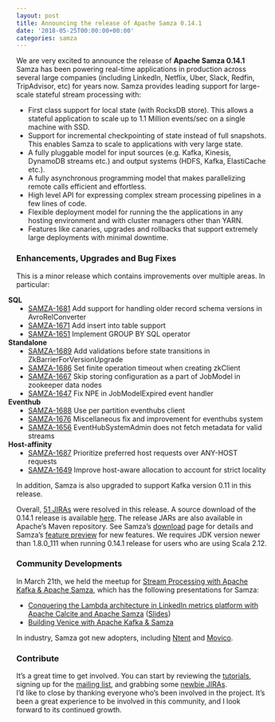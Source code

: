 ```yaml
---
layout: post
title: Announcing the release of Apache Samza 0.14.1
date: '2018-05-25T00:00:00+00:00'
categories: samza
---
```

We are very excited to announce the release of <strong>Apache Samza 0.14.1</strong><br />
Samza has been powering real-time applications in production across several large companies (including LinkedIn, Netflix, Uber, Slack, Redfin, TripAdvisor, etc) for years now. Samza provides leading support for large-scale stateful stream processing with:
<ul>
<li>First class support for local state (with RocksDB store). This allows a stateful application to scale up to 1.1 Million events/sec on a single machine with SSD.</li>
<li>Support for incremental checkpointing of state instead of full snapshots. This enables Samza to scale to applications with very large state.</li>
<li>A fully pluggable model for input sources (e.g. Kafka, Kinesis, DynamoDB streams etc.) and output systems (HDFS, Kafka, ElastiCache etc.).</li>
<li>A fully asynchronous programming model that makes parallelizing remote calls efficient and effortless.</li>
<li>High level API for expressing complex stream processing pipelines in a few lines of code.</li>
<li>Flexible deployment model for running the the applications in any hosting environment and with cluster managers other than YARN.</li>
<li>Features like canaries, upgrades and rollbacks that support extremely large deployments with minimal downtime.</li>
</ul>

<h3>Enhancements, Upgrades and Bug Fixes</h3>
This is a minor release which contains improvements over multiple areas. In particular:<br/>
<ul>
<li style="list-style: none;margin-left: -40px;"><strong>SQL</strong></li>
<li><a href="https://issues.apache.org/jira/browse/SAMZA-1681">SAMZA-1681</a> Add support for handling older record schema versions in AvroRelConverter</li>
<li><a href="https://issues.apache.org/jira/browse/SAMZA-1671">SAMZA-1671</a> Add insert into table support</li>
<li><a href="https://issues.apache.org/jira/browse/SAMZA-1651">SAMZA-1651</a> Implement GROUP BY SQL operator</li>
<li style="list-style: none;margin-left: -40px;"><strong>Standalone</strong></li>
<li><a href="https://issues.apache.org/jira/browse/SAMZA-1689">SAMZA-1689</a> Add validations before state transitions in ZkBarrierForVersionUpgrade</li>
<li><a href="https://issues.apache.org/jira/browse/SAMZA-1686">SAMZA-1686</a> Set finite operation timeout when creating zkClient</li>
<li><a href="https://issues.apache.org/jira/browse/SAMZA-1667">SAMZA-1667</a> Skip storing configuration as a part of JobModel in zookeeper data nodes</li>
<li><a href="https://issues.apache.org/jira/browse/SAMZA-1647">SAMZA-1647</a> Fix NPE in JobModelExpired event handler</li>
<li style="list-style: none;margin-left: -40px;"><strong>Eventhub</strong></li>
<li><a href="https://issues.apache.org/jira/browse/SAMZA-1688">SAMZA-1688</a> Use per partition eventhubs client</li>
<li><a href="https://issues.apache.org/jira/browse/SAMZA-1676">SAMZA-1676</a> Miscellaneous fix and improvement for eventhubs system</li>
<li><a href="https://issues.apache.org/jira/browse/SAMZA-1656">SAMZA-1656</a> EventHubSystemAdmin does not fetch metadata for valid streams</li>
<li style="list-style: none;margin-left: -40px;"><strong>Host-affinity</strong></li>
<li><a href="https://issues.apache.org/jira/browse/SAMZA-1687">SAMZA-1687</a> Prioritize preferred host requests over ANY-HOST requests</li>
<li><a href="https://issues.apache.org/jira/browse/SAMZA-1649">SAMZA-1649</a> Improve host-aware allocation to account for strict locality</li>
</ul>

In addition, Samza is also upgraded to support Kafka version 0.11 in this release.<br/>

Overall, <a href="https://issues.apache.org/jira/projects/SAMZA/versions/12343155">51 JIRAs</a> were resolved in this release. 
A source download of the 0.14.1 release is available <a href="http://www.apache.org/dyn/closer.cgi/samza/0.14.1">here</a>. The release JARs are also available in Apache’s Maven repository. See Samza’s <a href="http://samza.apache.org/startup/download/">download</a> page for details and Samza’s <a href="https://samza.apache.org/startup/preview/">feature preview</a> for new features. We requires JDK version newer than 1.8.0_111 when running 0.14.1 release for users who are using Scala 2.12.

<h3>Community Developments</h3>
In March 21th, we held the meetup for <a href="https://www.meetup.com/Stream-Processing-Meetup-LinkedIn/events/248309045/">Stream Processing with Apache Kafka & Apache Samza</a>, which has the following presentations for Samza:
<ul>
<li><a href="https://www.youtube.com/watch?v=ZPWInJ4USIU">Conquering the Lambda architecture in LinkedIn metrics platform with Apache Calcite and Apache Samza</a> (<a href="https://www.slideshare.net/KhaiTran17/conquering-the-lambda-architecture-in-linkedin-metrics-platform-with-apache-calcite-and-apache-samza">Slides</a>)</li>
<li><a href="https://www.youtube.com/watch?v=Usz8E4S-hZE">Building Venice with Apache Kafka & Samza</a></li>
</ul>
In industry, Samza got new adopters, including <a href="http://www.ntent.com">Ntent</a> and <a href="https://movio.co/en/">Movico</a>.

<h3>Contribute</h3>
It’s a great time to get involved. You can start by reviewing the <a href="http://samza.apache.org/startup/preview/#try-it-out">tutorials</a>, signing up for the <a href="http://samza.apache.org/community/mailing-lists.html">mailing list</a>, and grabbing some <a href="https://issues.apache.org/jira/issues/?jql=project%20%3D%20SAMZA%20AND%20labels%20%3D%20newbie%20AND%20status%20%3D%20Open">newbie JIRAs</a>. <br />
I’d like to close by thanking everyone who’s been involved in the project. It’s been a great experience to be involved in this community, and I look forward to its continued growth.
